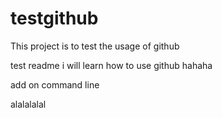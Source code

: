 # testgithub
This project is to test the usage of github

test
readme
i will learn how to use github 
hahaha

add on command line

alalalalal
